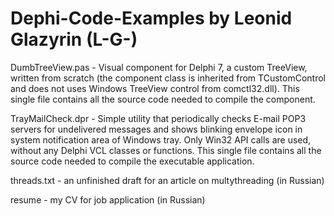 Dephi-Code-Examples by Leonid Glazyrin (L-G-)
===================

DumbTreeView.pas - Visual component for Delphi 7, a custom TreeView, written from scratch 
(the component class is inherited from TCustomControl and does not uses Windows TreeView control from comctl32.dll).
This single file contains all the source code needed to compile the component.

TrayMailCheck.dpr - Simple utility that periodically checks E-mail POP3 servers for undelivered messages
and shows blinking envelope icon in system notification area of Windows tray.
Only Win32 API calls are used, without any Delphi VCL classes or functions.
This single file contains all the source code needed to compile the executable application.

threads.txt - an unfinished draft for an article on multythreading (in Russian)

resume - my CV for job application (in Russian)